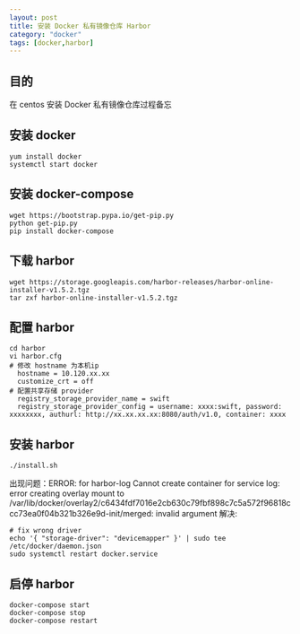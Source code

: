 ```yaml
---
layout: post
title: 安装 Docker 私有镜像仓库 Harbor
category: "docker"
tags: [docker,harbor]
---
```


## 目的
在 centos 安装 Docker 私有镜像仓库过程备忘

## 安装 docker

``` shell
yum install docker
systemctl start docker
```

## 安装 docker-compose

``` shell
wget https://bootstrap.pypa.io/get-pip.py
python get-pip.py
pip install docker-compose
```

## 下载 harbor

``` shell
wget https://storage.googleapis.com/harbor-releases/harbor-online-installer-v1.5.2.tgz
tar zxf harbor-online-installer-v1.5.2.tgz
```

## 配置 harbor

``` shell
cd harbor
vi harbor.cfg
# 修改 hostname 为本机ip
  hostname = 10.120.xx.xx
  customize_crt = off
# 配置共享存储 provider
  registry_storage_provider_name = swift
  registry_storage_provider_config = username: xxxx:swift, password: xxxxxxxx, authurl: http://xx.xx.xx.xx:8080/auth/v1.0, container: xxxx
```

## 安装 harbor

``` shell
./install.sh
```

出现问题：ERROR: for harbor-log  Cannot create container for service log: error creating overlay mount to /var/lib/docker/overlay2/c6434fdf7016e2cb630c79fbf898c7c5a572f96818ccc73ea0f04b321b326e9d-init/merged: invalid argument
解决:
``` shell
# fix wrong driver
echo '{ "storage-driver": "devicemapper" }' | sudo tee /etc/docker/daemon.json
sudo systemctl restart docker.service
```

## 启停 harbor

``` shell
docker-compose start
docker-compose stop
docker-compose restart
```